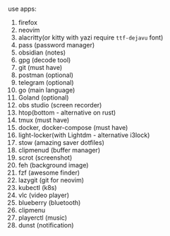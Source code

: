 use apps:
1. firefox
2. neovim
3. alacritty(or kitty with yazi require `ttf-dejavu` font)
4. pass (password manager)
5. obsidian (notes)
6. gpg (decode tool)
7. git (must have)
8. postman (optional)
9. telegram (optional)
10. go (main language)
11. Goland (optional)
12. obs studio (screen recorder)
13. htop(bottom - alternative on rust)
14. tmux (must have)
15. docker, docker-compose (must have)
16. light-locker(with Lightdm - alternative i3lock)
17. stow (amazing saver dotfiles)
18. clipmenud (buffer manager)
19. scrot (screenshot)
20. feh (background image)
21. fzf (awesome finder)
22. lazygit (git for neovim)
23. kubectl (k8s)
24. vlc (video player)
25. blueberry (bluetooth)
26. clipmenu
27. playerctl (music)
28. dunst (notification)

